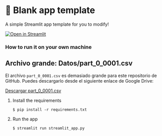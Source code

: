 # 🎈 Blank app template

A simple Streamlit app template for you to modify!

[![Open in Streamlit](https://static.streamlit.io/badges/streamlit_badge_black_white.svg)](https://blank-app-template.streamlit.app/)

### How to run it on your own machine

## Archivo grande: Datos/part_0_0001.csv

El archivo `part_0_0001.csv` es demasiado grande para este repositorio de GitHub. Puedes descargarlo desde el siguiente enlace de Google Drive:

[Descargar part_0_0001.csv](https://drive.google.com/file/d/1W0xyGaRsTGU5Pv9tyzincxIlHZwjrIuu/view?usp=drive_link)


1. Install the requirements

   ```
   $ pip install -r requirements.txt
   ```

2. Run the app

   ```
   $ streamlit run streamlit_app.py
   ```
